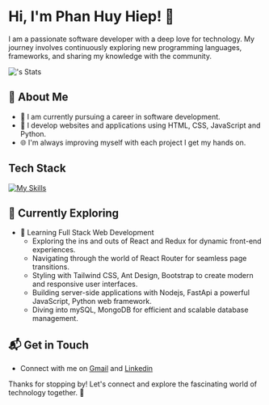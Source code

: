 # Hi, I'm Phan Huy Hiep! 👋

I am a passionate software developer with a deep love for technology. My journey involves continuously exploring new programming languages, frameworks, and sharing my knowledge with the community.

![<PHH2003>'s Stats](https://github-readme-stats.vercel.app/api?username=PHH2003&theme=vue-dark&show_icons=true&hide_border=true&count_private=true)

## 🚀 About Me

- 🔭 I am currently pursuing a career in software development.
- 📝 I develop websites and applications using HTML, CSS, JavaScript and Python.
- 🌐 I'm always improving myself with each project I get my hands on.

## Tech Stack
[![My Skills](https://skillicons.dev/icons?i=git,github,html,css,js,py,react,nodejs,postman,ts,vite,mongodb,mysql)](https://skillicons.dev)

## 🌱 Currently Exploring

- 🚀 Learning Full Stack Web Development
  - Exploring the ins and outs of React and Redux for dynamic front-end experiences.
  - Navigating through the world of React Router for seamless page transitions.
  - Styling with Tailwind CSS, Ant Design, Bootstrap to create modern and responsive user interfaces.
  - Building server-side applications with Nodejs, FastApi a powerful JavaScript, Python web framework.
  - Diving into mySQL, MongoDB for efficient and scalable database management.

## 📬 Get in Touch

- Connect with me on [Gmail](hiep2003dev@gmail.com) and [Linkedin](www.linkedin.com/in/hiepph25)

Thanks for stopping by! Let's connect and explore the fascinating world of technology together. 🚀



<!--

Here are some ideas to get you started:

- 🔭 I’m currently working on ...
- 🌱 I’m currently learning ...
- 👯 I’m looking to collaborate on ...
- 🤔 I’m looking for help with ...
- 💬 Ask me about ...
- 📫 How to reach me: ...
- 😄 Pronouns: ...
- ⚡ Fun fact: ...
-->
